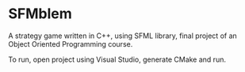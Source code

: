 # SFMblem
A strategy game written in C++, using SFML library, final project of an Object Oriented Programming course.

To run, open project using Visual Studio, generate CMake and run.
